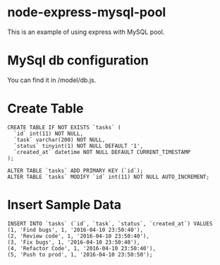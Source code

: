 # node-express-mysql-pool
This is an example of using express with MySQL pool.

# MySql db configuration
You can find it in /model/db.js.

# Create Table
```mysql
CREATE TABLE IF NOT EXISTS `tasks` (
  `id` int(11) NOT NULL,
  `task` varchar(200) NOT NULL,
  `status` tinyint(1) NOT NULL DEFAULT '1',
  `created_at` datetime NOT NULL DEFAULT CURRENT_TIMESTAMP
);
 
ALTER TABLE `tasks` ADD PRIMARY KEY (`id`);
ALTER TABLE `tasks` MODIFY `id` int(11) NOT NULL AUTO_INCREMENT;
```

# Insert Sample Data
```mysql
INSERT INTO `tasks` (`id`, `task`, `status`, `created_at`) VALUES
(1, 'Find bugs', 1, '2016-04-10 23:50:40'),
(2, 'Review code', 1, '2016-04-10 23:50:40'),
(3, 'Fix bugs', 1, '2016-04-10 23:50:40'),
(4, 'Refactor Code', 1, '2016-04-10 23:50:40'),
(5, 'Push to prod', 1, '2016-04-10 23:50:50');
```
